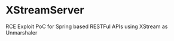 XStreamServer
=============

RCE Exploit PoC for Spring based RESTFul APIs using XStream as Unmarshaler
